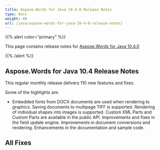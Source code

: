 ```yaml
---
title: Aspose.Words for Java 10.4.0 Release Notes
type: docs
weight: 40
url: /java/aspose-words-for-java-10-4-0-release-notes/
---
```


{{% alert color="primary" %}} 

This page contains release notes for [Aspose.Words for Java 10.4.0](http://www.aspose.com/downloads/words/java/new-releases/aspose.words-for-java-10.4.0/)

{{% /alert %}} 

## **Aspose.Words for Java 10.4 Release Notes**

This regular monthly release delivers 110 new features and fixes. 

Some of the highlights are: 

- Embedded fonts from DOCX documents are used when rendering to graphics.
  Saving documents to multipage TIFF is supported. 
  Rendering of individual shapes into images is supported. 
  Custom XML Parts and Custom Parts are available in the public API. 
  Improvements and fixes in the field update engine. 
  Improvements in document conversions and rendering. 
  Enhancements in the documentation and sample code. 
## **All Fixes**
